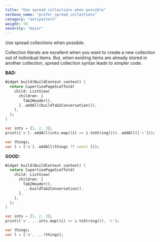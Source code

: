 ```yaml
---
title: "Use spread collections when possible"
verbose_name: "prefer_spread_collections"
category: "antipattern"
weight: 70
severity: "major"
---
```

Use spread collections when possible.

Collection literals are excellent when you want to create a new collection out 
of individual items. But, when existing items are already stored in another 
collection, spread collection syntax leads to simpler code.

**BAD:**

```dart
Widget build(BuildContext context) {
  return CupertinoPageScaffold(
    child: ListView(
      children: [
        Tab2Header(),
      ]..addAll(buildTab2Conversation()),
    ),
  );
}
```

```dart
var ints = [1, 2, 3];
print(['a']..addAll(ints.map((i) => i.toString()))..addAll(['c']));
```

```dart
var things;
var l = ['a']..addAll(things ?? const []);
```


**GOOD:**

```dart
Widget build(BuildContext context) {
  return CupertinoPageScaffold(
    child: ListView(
      children: [
        Tab2Header(),
        ...buildTab2Conversation(),
      ],
    ),
  );
}
```

```dart
var ints = [1, 2, 3];
print(['a', ...ints.map((i) => i.toString()), 'c');
```

```dart
var things;
var l = ['a', ...?things];
```

